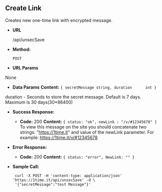 **Create Link**
----
  Creates new one-time link with encrypted message.

* **URL**

  /api/unsecSave

* **Method:**

  `POST`

*  **URL Params**

  None

* **Data Params**
  **Content:**
  `{
        secretMessage string,
        duration      int
   }`

duration  - Seconds to store the secret message. Default is 7 days. Maximum is 30 days(30*86400)



* **Success Response:**

  * **Code:** 200
    **Content:**
    `{
        status: "ok",
        newLink : "/v/#12345678"
    }`
To view this message on the site you should concatenate two strings: "https://1time.it" and value of the newLink parameter. For example: https://1time.it/v/#12345678

* **Error Response:**

  * **Code:** 200
    **Content:** `{
        status: "error",
        NewLink: ""
    }`

* **Sample Call:**

  ```shell
   curl -X POST -H 'content-type: application/json' 'https://1time.it/api/unsecSave' -d \
   '{"secretMessage":"test Message"}'
  ```